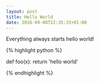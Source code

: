 ```yaml
---
layout: post
title: Hello World
date: 2016-09-08T22:35:33+01:00
---
```


Everything always starts hello world!

{% highlight python %}

def foo(x):
    return 'hello world'

{% endhighlight %}
